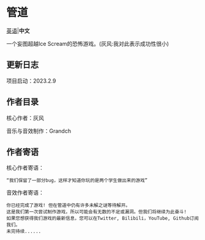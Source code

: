 # 管道

[英语](https://github.com/Grey-Wind/Tube#readme)|**中文**

一个妄图超越Ice Scream的恐怖游戏。(灰风:我对此表示成功性很小)

## 更新日志

项目启动：2023.2.9

## 作者目录

核心作者：灰风

音乐与音效制作：Grandch

## 作者寄语

核心作者寄语：

```
“我们保留了一部分bug，这样才知道你玩的是两个学生做出来的游戏”
```

音效作者寄语：

```
你已经完成了游戏! 但在管道中仍有许多未解之谜等待解开。
这是我们第一次尝试制作游戏，所以可能会有无数的不足或漏洞。但我们将继续为此奋斗!
如果您想获得我们游戏的最新信息，您可以在Twitter, Bilibili，YouTube, Github订阅我们。
未完待续......
```
